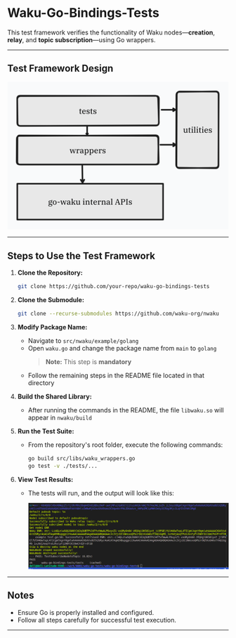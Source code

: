 # Waku-Go-Bindings-Tests

This test framework verifies the functionality of Waku nodes—**creation**, **relay**, and **topic subscription**—using Go wrappers.

---

## Test Framework Design

![Framework Design](src/images/framework_design.png)

---

## Steps to Use the Test Framework

1. **Clone the Repository:**
   ```bash
   git clone https://github.com/your-repo/waku-go-bindings-tests
   ```

2. **Clone the Submodule:**
   ```bash
   git clone --recurse-submodules https://github.com/waku-org/nwaku
   ```

3. **Modify Package Name:**
   - Navigate to `src/nwaku/example/golang`
   - Open `waku.go` and change the package name from `main` to `golang`  
     > **Note:** This step is **mandatory**
   - Follow the remaining steps in the README file located in that directory

4. **Build the Shared Library:**
   - After running the commands in the README, the file `libwaku.so` will appear in `nwaku/build`

5. **Run the Test Suite:**
   - From the repository's root folder, execute the following commands:
     ```bash
     go build src/libs/waku_wrappers.go
     go test -v ./tests/...
     ```

6. **View Test Results:**
   - The tests will run, and the output will look like this:
     
     ![Test Output](src/images/Screenshot%20from%202025-01-17%2012-12-42.png)

---

## Notes
- Ensure Go is properly installed and configured.
- Follow all steps carefully for successful test execution.

---




